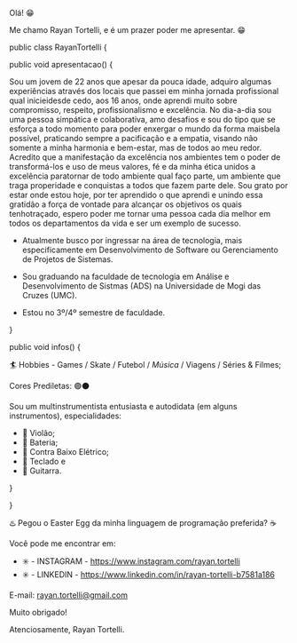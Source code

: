 Olá! 😁

Me chamo Rayan Tortelli, e é um prazer poder me apresentar. 😁

public class RayanTortelli {

public void apresentacao() {

  Sou um jovem de 22 anos que apesar da pouca idade, adquiro algumas experiências através dos locais que passei em minha jornada profissional qual inicieidesde cedo, aos 16 anos, onde aprendi muito sobre compromisso, respeito, profissionalismo e excelência.
  No dia-a-dia sou uma pessoa simpática e colaborativa, amo desafios e sou do tipo que se esforça a todo momento para poder enxergar o mundo da forma maisbela possível, praticando sempre a pacificação e a empatia, visando não somente a minha harmonia e bem-estar, mas de todos ao meu redor.
  Acredito que a manifestação da excelência nos ambientes tem o poder de transformá-los e uso de meus valores, fé e da minha ética unidos a excelência paratornar de todo ambiente qual faço parte, um ambiente que traga properidade e conquistas a todos que fazem parte dele.
  Sou grato por estar onde estou hoje, por ter aprendido o que aprendi e unindo essa gratidão a força de vontade para alcançar os objetivos os quais tenhotraçado, espero poder me tornar uma pessoa cada dia melhor em todos os departamentos da vida e ser um exemplo de sucesso.

  - Atualmente busco por ingressar na área de tecnologia, mais especificamente em Desenvolvimento de Software ou Gerenciamento de Projetos de Sistemas.
    
  - Sou graduando na faculdade de tecnologia em Análise e Desenvolvimento de Sistmas (ADS) na Universidade de Mogi das Cruzes (UMC).

  - Estou no 3º/4º semestre de faculdade.

  }

  public void infos() {

  🏄 Hobbies - Games / Skate / Futebol / *Música* / Viagens / Séries & Filmes;

  Cores Prediletas: 🟣⚫ 

  Sou um multinstrumentista entusiasta e autodidata (em alguns instrumentos), especialidades:

  - 🎸 Violão;
  - 🥁 Bateria;
  - 🎸 Contra Baixo Elétrico;
  - 🎹 Teclado e
  - 🎸 Guitarra.

  }

}

♨️ Pegou o Easter Egg da minha linguagem de programação preferida? ☕

Você pode me encontrar em:

- ✳️ - INSTAGRAM - https://www.instagram.com/rayan.tortelli
- ✳️ - LINKEDIN - https://www.linkedin.com/in/rayan-tortelli-b7581a186

E-mail: rayan.tortelli@gmail.com

Muito obrigado!

Atenciosamente, Rayan Tortelli.
